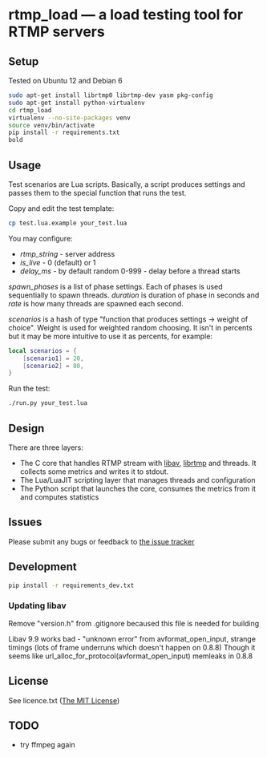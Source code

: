 # rtmp_load — a load testing tool for RTMP servers

## Setup
Tested on Ubuntu 12 and Debian 6
```bash
sudo apt-get install librtmp0 librtmp-dev yasm pkg-config
sudo apt-get install python-virtualenv
cd rtmp_load
virtualenv --no-site-packages venv
source venv/bin/activate
pip install -r requirements.txt
bold
```

## Usage
Test scenarios are Lua scripts. Basically, a script produces settings and passes them to the special function that runs the test.

Copy and edit the test template:
```bash
cp test.lua.example your_test.lua
```

You may configure:
* *rtmp_string* - server address
* *is_live* - 0 (default) or 1
* *delay_ms* - by default random 0-999 - delay before a thread starts

*spawn_phases* is a list of phase settings. Each of phases is used sequentially to spawn threads. *duration* is duration of phase in seconds and *rate* is how many threads are spawned each second.

*scenarios* is a hash of type "function that produces settings -> weight of choice". Weight is used for weighted random choosing. It isn't in percents but it may be more intuitive to use it as percents, for example:
```lua
local scenarios = {
	[scenario1] = 20,
	[scenario2] = 80,
}
```

Run the test:
```bash
./run.py your_test.lua
```

## Design
There are three layers:
* The C core that handles RTMP stream with [libav](http://libav.org/), [librtmp](http://rtmpdump.mplayerhq.hu/librtmp.3.html) and threads. It collects some metrics and writes it to stdout.
* The Lua/LuaJIT scripting layer that manages threads and configuration
* The Python script that launches the core, consumes the metrics from it and computes statistics

## Issues
Please submit any bugs or feedback to [the issue tracker](https://github.com/fillest/rtmp_load/issues)


## Development
```bash
pip install -r requirements_dev.txt
```

### Updating libav
Remove "version.h" from .gitignore becaused this file is needed for building

Libav 9.9 works bad - "unknown error" from avformat_open_input, strange timings (lots of frame underruns which doesn't happen on 0.8.8)
Though it seems like url_alloc_for_protocol(avformat_open_input) memleaks in 0.8.8


## License
See licence.txt ([The MIT License](http://www.opensource.org/licenses/mit-license.php))


## TODO
* try ffmpeg again
